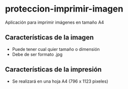 # proteccion-imprimir-imagen
Aplicación para imprimir imágenes en tamaño A4

## Características de la imagen
* Puede tener cual quier tamaño o dimensión
* Debe de ser formato .jpg

## Características de la impresión
* Se realizará en una hoja A4 (796 x 1123 pixeles)

